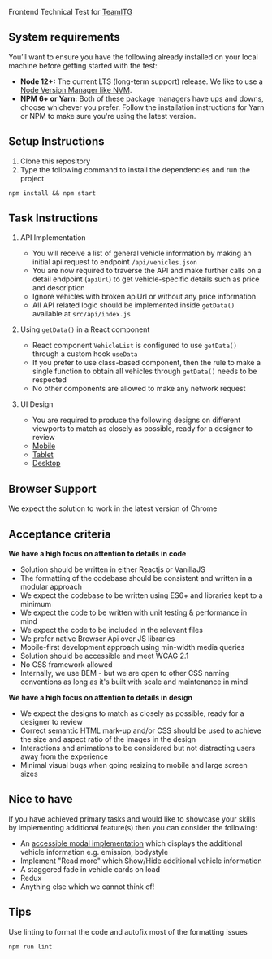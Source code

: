 Frontend Technical Test for [TeamITG](https://teamitg.com/)

## System requirements
You’ll want to ensure you have the following already installed on your local machine before getting started with the test:
* **Node 12+:** The current LTS (long-term support) release. We like to use a [Node Version Manager like NVM](https://github.com/nvm-sh/nvm).
* **NPM 6+ or Yarn:** Both of these package managers have ups and downs, choose whichever you prefer. Follow the installation instructions for Yarn or NPM to make sure you're using the latest version.

## Setup Instructions
1. Clone this repository
2. Type the following command to install the dependencies and run the project
````
npm install && npm start
````

## Task Instructions
1. API Implementation
    * You will receive a list of general vehicle information by making an initial api request to endpoint `/api/vehicles.json`
    * You are now required to traverse the API and make further calls on a detail endpoint (`apiUrl`) to get vehicle-specific details such as price and description
    * Ignore vehicles with broken apiUrl or without any price information
    * All API related logic should be implemented inside `getData()` available at `src/api/index.js`

2. Using `getData()` in a React component
    * React component `VehicleList` is configured to use `getData()` through a custom hook `useData`
    * If you prefer to use class-based component, then the rule to make a single function to obtain all vehicles through `getData()` needs to be respected
    * No other components are allowed to make any network request

3. UI Design
    * You are required to produce the following designs on different viewports to match as closely as possible, ready for a designer to review
    * [Mobile](https://raw.githubusercontent.com/connect-group/frontend-technical-test/master/designs/mobile.png)
    * [Tablet](https://raw.githubusercontent.com/connect-group/frontend-technical-test/master/designs/tablet.png)
    * [Desktop](https://raw.githubusercontent.com/connect-group/frontend-technical-test/master/designs/desktop.png)

## Browser Support
We expect the solution to work in the latest version of Chrome

## Acceptance criteria

**We have a high focus on attention to details in code**
* Solution should be written in either Reactjs or VanillaJS
* The formatting of the codebase should be consistent and written in a modular approach
* We expect the codebase to be written using ES6+ and libraries kept to a minimum
* We expect the code to be written with unit testing & performance in mind
* We expect the code to be included in the relevant files
* We prefer native Browser Api over JS libraries
* Mobile-first development approach using min-width media queries
* Solution should be accessible and meet WCAG 2.1
* No CSS framework allowed
* Internally, we use BEM - but we are open to other CSS naming conventions as long as it's built with scale and maintenance in mind

**We have a high focus on attention to details in design**
* We expect the designs to match as closely as possible, ready for a designer to review
* Correct semantic HTML mark-up and/or CSS should be used to achieve the size and aspect ratio of the images in the design
* Interactions and animations to be considered but not distracting users away from the experience
* Minimal visual bugs when going resizing to mobile and large screen sizes

## Nice to have
If you have achieved primary tasks and would like to showcase your skills by implementing additional feature(s) then you can consider the following:
- An [accessible modal implementation](https://www.w3.org/TR/wai-aria-practices-1.1/#dialog_modal) which displays the additional vehicle information e.g. emission, bodystyle
- Implement "Read more" which Show/Hide additional vehicle information
- A staggered fade in vehicle cards on load
- Redux
- Anything else which we cannot think of!

## Tips
Use linting to format the code and autofix most of the formatting issues
```shell script
npm run lint
```

